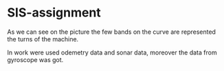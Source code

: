 # SIS-assignment

As we can see on the picture the few bands on the curve are represented the turns of the machine.

In work were used odemetry data and sonar data, moreover the data from gyroscope was got.